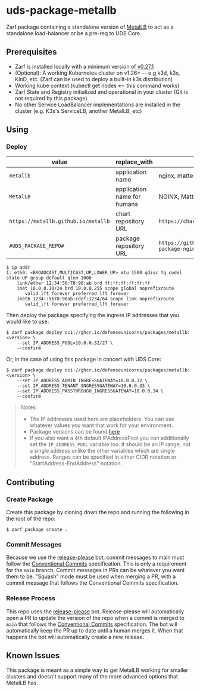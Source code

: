 # uds-package-metallb

Zarf package containing a standalone version of [MetalLB](https://metallb.org/) to act as a standalone load-balancer or be a pre-req to UDS Core.

## Prerequisites

- Zarf is installed locally with a minimum version of [v0.27.1](https://github.com/defenseunicorns/zarf/releases/tag/v0.27.1)
- (Optional): A working Kubernetes cluster on v1.26+ -- e.g k3d, k3s, KinD, etc. (Zarf can be used to deploy a built-in k3s distribution)
- Working kube context (kubectl get nodes <-- this command works)
- Zarf State and Registry initialized and operational in your cluster (Git is not required by this package)
- No other Service LoadBalancer implementations are installed in the cluster (e.g. K3s's ServiceLB, another MetalLB, etc)

## Using

### Deploy

| value                                 | replace_with                | example                                                |
| ------------------------------------- | --------------------------- | ------------------------------------------------------ |
| `metallb`         | application name            | nginx, mattermost, cert-manager, etc...                |
| `MetalLB` | application name for humans | NGINX, Mattermost Cert Manager, etc...                 |
| `https://metallb.github.io/metallb`               | chart repository URL        | `https://charts.jetstack.io/`                          |
| `#UDS_PACKAGE_REPO#`                  | package repository URL      | `https://github.com/defenseunicorns/uds-package-nginx` |

```shell
$ ip addr
1: eth0: <BROADCAST,MULTICAST,UP,LOWER_UP> mtu 1500 qdisc fq_codel state UP group default qlen 1000
    link/ether 12:34:56:78:90:ab brd ff:ff:ff:ff:ff:ff
    inet 10.0.0.10/24 brd 10.0.0.255 scope global noprefixroute
       valid_lft forever preferred_lft forever
    inet6 1234::5678:90ab:cdef:1234/64 scope link noprefixroute 
       valid_lft forever preferred_lft forever
```

Then deploy the package specifying the ingress IP addresses that you would like to use:

```shell
$ zarf package deploy oci://ghcr.io/defenseunicorns/packages/metallb:<version> \
    --set IP_ADDRESS_POOL=10.0.0.32/27 \
    --confirm
```

Or, in the case of using this package in concert with UDS Core:

```shell
$ zarf package deploy oci://ghcr.io/defenseunicorns/packages/metallb:<version> \
    --set IP_ADDRESS_ADMIN_INGRESSGATEWAY=10.0.0.32 \
    --set IP_ADDRESS_TENANT_INGRESSGATEWAY=10.0.0.33 \
    --set IP_ADDRESS_PASSTHROUGH_INGRESSGATEWAY=10.0.0.34 \
    --confirm
```

> Notes:
>   - The IP addresses used here are placeholders. You can use whatever values you want that work for your environment.
>   - Package versions can be found [here](https://github.com/defenseunicorns/uds-package-metallb/pkgs/container/packages%2Fmetallb)
>   - If you also want a 4th default IPAddressPool you can additionally set the `IP_ADDRESS_POOL` variable too. It should be an IP range, not a single address unlike the other variables which are single address. Ranges can be specified in either CIDR notation or "StartAddress-EndAddress" notation.

## Contributing

### Create Package

Create this package by cloning down the repo and running the following in the root of the repo:

```shell
$ zarf package create .
```

### Commit Messages

Because we use the [release-please](https://github.com/googleapis/release-please) bot, commit messages to main must follow the [Conventional Commits](https://www.conventionalcommits.org/en/v1.0.0/) specification. This is only a requirement for the `main` branch. Commit messages in PRs can be whatever you want them to be. "Squash" mode must be used when merging a PR, with a commit message that follows the Conventional Commits specification.

### Release Process

This repo uses the [release-please](https://github.com/googleapis/release-please) bot. Release-please will automatically open a PR to update the version of the repo when a commit is merged to `main` that follows the [Conventional Commits](https://www.conventionalcommits.org/en/v1.0.0/) specification. The bot will automatically keep the PR up to date until a human merges it. When that happens the bot will automatically create a new release.

## Known Issues

This package is meant as a simple way to get MetalLB working for smaller clusters and doesn't support many of the more advanced options that MetalLB has.
